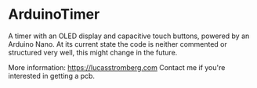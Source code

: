 # ArduinoTimer
A timer with an OLED display and capacitive touch buttons, powered by an Arduino Nano.
At its current state the code is neither commented or structured very well, this might change in the future.

More information:
https://lucasstromberg.com
Contact me if you're interested in getting a pcb.


